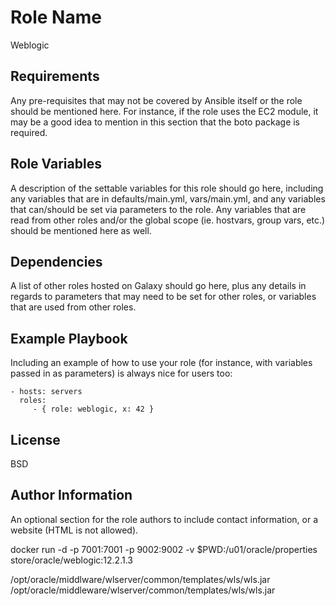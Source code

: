 Role Name
=========

Weblogic 

Requirements
------------

Any pre-requisites that may not be covered by Ansible itself or the role should
be mentioned here. For instance, if the role uses the EC2 module, it may be a
good idea to mention in this section that the boto package is required.

Role Variables
--------------

A description of the settable variables for this role should go here, including
any variables that are in defaults/main.yml, vars/main.yml, and any variables
that can/should be set via parameters to the role. Any variables that are read
from other roles and/or the global scope (ie. hostvars, group vars, etc.) should
be mentioned here as well.

Dependencies
------------

A list of other roles hosted on Galaxy should go here, plus any details in
regards to parameters that may need to be set for other roles, or variables that
are used from other roles.

Example Playbook
----------------

Including an example of how to use your role (for instance, with variables
passed in as parameters) is always nice for users too:

    - hosts: servers
      roles:
         - { role: weblogic, x: 42 }

License
-------

BSD

Author Information
------------------

An optional section for the role authors to include contact information, or a
website (HTML is not allowed).

docker run -d -p 7001:7001 -p 9002:9002  -v $PWD:/u01/oracle/properties store/oracle/weblogic:12.2.1.3

/opt/oracle/middlware/wlserver/common/templates/wls/wls.jar
/opt/oracle/middleware/wlserver/common/templates/wls/wls.jar
